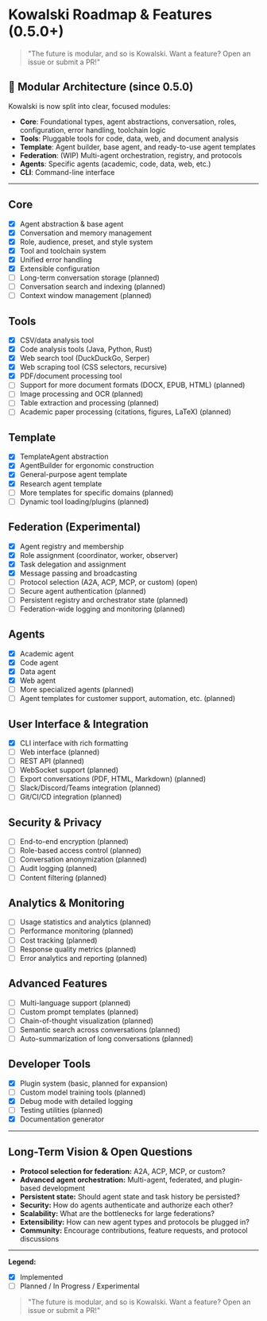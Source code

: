 # Kowalski Roadmap & Features (0.5.0+)

> "The future is modular, and so is Kowalski. Want a feature? Open an issue or submit a PR!"

## 🧩 Modular Architecture (since 0.5.0)

Kowalski is now split into clear, focused modules:
- **Core**: Foundational types, agent abstractions, conversation, roles, configuration, error handling, toolchain logic
- **Tools**: Pluggable tools for code, data, web, and document analysis
- **Template**: Agent builder, base agent, and ready-to-use agent templates
- **Federation**: (WIP) Multi-agent orchestration, registry, and protocols
- **Agents**: Specific agents (academic, code, data, web, etc.)
- **CLI**: Command-line interface

---

## Core
- [x] Agent abstraction & base agent
- [x] Conversation and memory management
- [x] Role, audience, preset, and style system
- [x] Tool and toolchain system
- [x] Unified error handling
- [x] Extensible configuration
- [ ] Long-term conversation storage (planned)
- [ ] Conversation search and indexing (planned)
- [ ] Context window management (planned)

## Tools
- [x] CSV/data analysis tool
- [x] Code analysis tools (Java, Python, Rust)
- [x] Web search tool (DuckDuckGo, Serper)
- [x] Web scraping tool (CSS selectors, recursive)
- [x] PDF/document processing tool
- [ ] Support for more document formats (DOCX, EPUB, HTML) (planned)
- [ ] Image processing and OCR (planned)
- [ ] Table extraction and processing (planned)
- [ ] Academic paper processing (citations, figures, LaTeX) (planned)

## Template
- [x] TemplateAgent abstraction
- [x] AgentBuilder for ergonomic construction
- [x] General-purpose agent template
- [x] Research agent template
- [ ] More templates for specific domains (planned)
- [ ] Dynamic tool loading/plugins (planned)

## Federation (Experimental)
- [x] Agent registry and membership
- [x] Role assignment (coordinator, worker, observer)
- [x] Task delegation and assignment
- [x] Message passing and broadcasting
- [ ] Protocol selection (A2A, ACP, MCP, or custom) (open)
- [ ] Secure agent authentication (planned)
- [ ] Persistent registry and orchestrator state (planned)
- [ ] Federation-wide logging and monitoring (planned)

## Agents
- [x] Academic agent
- [x] Code agent
- [x] Data agent
- [x] Web agent
- [ ] More specialized agents (planned)
- [ ] Agent templates for customer support, automation, etc. (planned)

## User Interface & Integration
- [x] CLI interface with rich formatting
- [ ] Web interface (planned)
- [ ] REST API (planned)
- [ ] WebSocket support (planned)
- [ ] Export conversations (PDF, HTML, Markdown) (planned)
- [ ] Slack/Discord/Teams integration (planned)
- [ ] Git/CI/CD integration (planned)

## Security & Privacy
- [ ] End-to-end encryption (planned)
- [ ] Role-based access control (planned)
- [ ] Conversation anonymization (planned)
- [ ] Audit logging (planned)
- [ ] Content filtering (planned)

## Analytics & Monitoring
- [ ] Usage statistics and analytics (planned)
- [ ] Performance monitoring (planned)
- [ ] Cost tracking (planned)
- [ ] Response quality metrics (planned)
- [ ] Error analytics and reporting (planned)

## Advanced Features
- [ ] Multi-language support (planned)
- [ ] Custom prompt templates (planned)
- [ ] Chain-of-thought visualization (planned)
- [ ] Semantic search across conversations (planned)
- [ ] Auto-summarization of long conversations (planned)

## Developer Tools
- [x] Plugin system (basic, planned for expansion)
- [ ] Custom model training tools (planned)
- [x] Debug mode with detailed logging
- [ ] Testing utilities (planned)
- [x] Documentation generator

---

## Long-Term Vision & Open Questions
- **Protocol selection for federation:** A2A, ACP, MCP, or custom?
- **Advanced agent orchestration:** Multi-agent, federated, and plugin-based development
- **Persistent state:** Should agent state and task history be persisted?
- **Security:** How do agents authenticate and authorize each other?
- **Scalability:** What are the bottlenecks for large federations?
- **Extensibility:** How can new agent types and protocols be plugged in?
- **Community:** Encourage contributions, feature requests, and protocol discussions

---

**Legend:**
- [x] Implemented
- [ ] Planned / In Progress / Experimental

> "The future is modular, and so is Kowalski. Want a feature? Open an issue or submit a PR!"